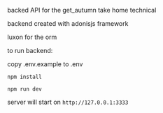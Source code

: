 backed API for the get_autumn take home technical

backend created with adonisjs framework

luxon for the orm

to run backend:

copy .env.example to .env

`npm install`

`npm run dev`

server will start on `http://127.0.0.1:3333`
